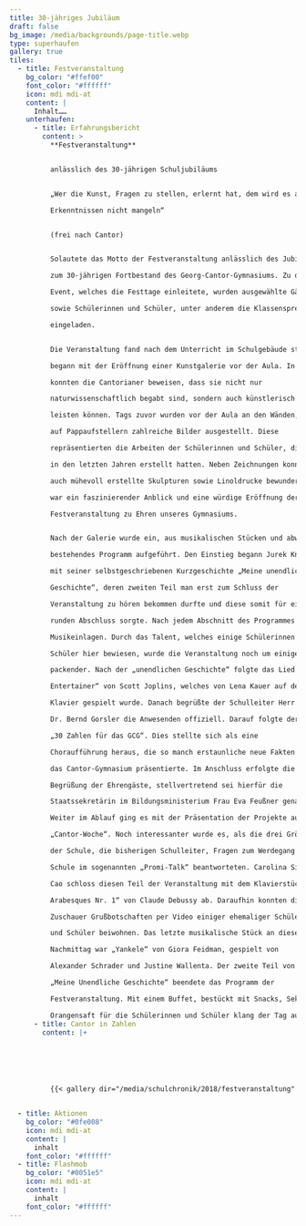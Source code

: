 ```yaml
---
title: 30-jähriges Jubiläum
draft: false
bg_image: /media/backgrounds/page-title.webp
type: superhaufen
gallery: true
tiles:
  - title: Festveranstaltung
    bg_color: "#ffef00"
    font_color: "#ffffff"
    icon: mdi mdi-at
    content: |
      Inhalt……
    unterhaufen:
      - title: Erfahrungsbericht
        content: >
          **Festveranstaltung** 


          anlässlich des 30-jährigen Schuljubiläums


          „Wer die Kunst, Fragen zu stellen, erlernt hat, dem wird es an

          Erkenntnissen nicht mangeln“


          (frei nach Cantor)


          Solautete das Motto der Festveranstaltung anlässlich des Jubiläums

          zum 30-jährigen Fortbestand des Georg-Cantor-Gymnasiums. Zu diesem

          Event, welches die Festtage einleitete, wurden ausgewählte Gäste

          sowie Schülerinnen und Schüler, unter anderem die Klassensprecher,

          eingeladen.


          Die Veranstaltung fand nach dem Unterricht im Schulgebäude statt und

          begann mit der Eröffnung einer Kunstgalerie vor der Aula. In dieser

          konnten die Cantorianer beweisen, dass sie nicht nur

          naturwissenschaftlich begabt sind, sondern auch künstlerisch Einiges

          leisten können. Tags zuvor wurden vor der Aula an den Wänden, sowie

          auf Pappaufstellern zahlreiche Bilder ausgestellt. Diese

          repräsentierten die Arbeiten der Schülerinnen und Schüler, die sie

          in den letzten Jahren erstellt hatten. Neben Zeichnungen konnte man

          auch mühevoll erstellte Skulpturen sowie Linoldrucke bewundern. Es

          war ein faszinierender Anblick und eine würdige Eröffnung der

          Festveranstaltung zu Ehren unseres Gymnasiums. 


          Nach der Galerie wurde ein, aus musikalischen Stücken und abwechslungsreichen Vorträgen,

          bestehendes Programm aufgeführt. Den Einstieg begann Jurek Knothe

          mit seiner selbstgeschriebenen Kurzgeschichte „Meine unendliche

          Geschichte“, deren zweiten Teil man erst zum Schluss der

          Veranstaltung zu hören bekommen durfte und diese somit für einen

          runden Abschluss sorgte. Nach jedem Abschnitt des Programmes gab es

          Musikeinlagen. Durch das Talent, welches einige Schülerinnen und

          Schüler hier bewiesen, wurde die Veranstaltung noch um einiges

          packender. Nach der „unendlichen Geschichte“ folgte das Lied „The

          Entertainer“ von Scott Joplins, welches von Lena Kauer auf dem

          Klavier gespielt wurde. Danach begrüßte der Schulleiter Herr OStD

          Dr. Bernd Gorsler die Anwesenden offiziell. Darauf folgte der Beitrag

          „30 Zahlen für das GCG“. Dies stellte sich als eine

          Choraufführung heraus, die so manch erstaunliche neue Fakten über

          das Cantor-Gymnasium präsentierte. Im Anschluss erfolgte die

          Begrüßung der Ehrengäste, stellvertretend sei hierfür die

          Staatssekretärin im Bildungsministerium Frau Eva Feußner genannt.

          Weiter im Ablauf ging es mit der Präsentation der Projekte aus der

          „Cantor-Woche“. Noch interessanter wurde es, als die drei Größen

          der Schule, die bisherigen Schulleiter, Fragen zum Werdegang unserer

          Schule im sogenannten „Promi-Talk“ beantworteten. Carolina Sirui

          Cao schloss diesen Teil der Veranstaltung mit dem Klavierstück „Deux

          Arabesques Nr. 1“ von Claude Debussy ab. Daraufhin konnten die

          Zuschauer Grußbotschaften per Video einiger ehemaliger Schülerinnen

          und Schüler beiwohnen. Das letzte musikalische Stück an diesem

          Nachmittag war „Yankele“ von Giora Feidman, gespielt von

          Alexander Schrader und Justine Wallenta. Der zweite Teil von dem Text

          „Meine Unendliche Geschichte“ beendete das Programm der

          Festveranstaltung. Mit einem Buffet, bestückt mit Snacks, Sekt sowie

          Orangensaft für die Schülerinnen und Schüler klang der Tag aus.
      - title: Cantor in Zahlen
        content: |+
          





          {{< gallery dir="/media/schulchronik/2018/festveranstaltung" />}}


  - title: Aktionen
    bg_color: "#0fe008"
    icon: mdi mdi-at
    content: |
      inhalt
    font_color: "#ffffff"
  - title: Flashmob
    bg_color: "#0051e5"
    icon: mdi mdi-at
    content: |
      inhalt
    font_color: "#ffffff"
---
```

